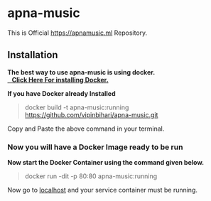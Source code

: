 # apna-music
This is Official https://apnamusic.ml Repository.
<h2>Installation </h2>
  <b>The best way to use apna-music is using docker.</br><a href='https://docs.docker.com/install/'>&nbsp;&nbsp;&nbsp;Click Here For installing Docker.</a> </b></br>
  
<b>If you have Docker already Installed 
<br/></b>
  > docker build -t apna-music:running https://github.com/vipinbihari/apna-music.git
  <p>Copy and Paste the above command in your terminal.</p>
<h3>Now you will have a Docker Image ready to be run</h3>
<b>Now start the Docker Container using the command given below.</b>

> docker run -dit -p 80:80 apna-music:running
<p>Now go to <a href="http://localhost">localhost</a> and your service container must be running.</p>
